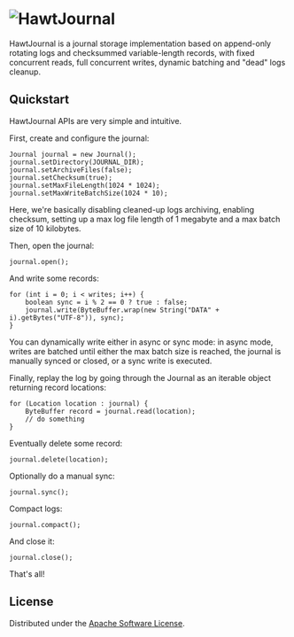 # ![HawtJournal](https://github.com/fusesource/hawtjournal/raw/master/src/site/resources/images/project-logo.png)

HawtJournal is a journal storage implementation based on append-only rotating logs and checksummed variable-length records, 
with fixed concurrent reads, full concurrent writes, dynamic batching and "dead" logs cleanup.

## Quickstart

HawtJournal APIs are very simple and intuitive.

First, create and configure the journal:

    Journal journal = new Journal();
    journal.setDirectory(JOURNAL_DIR);
    journal.setArchiveFiles(false);
    journal.setChecksum(true);
    journal.setMaxFileLength(1024 * 1024);
    journal.setMaxWriteBatchSize(1024 * 10);

Here, we're basically disabling cleaned-up logs archiving, enabling checksum, setting up a max log file length of 1 megabyte and a max batch size of 10 kilobytes.

Then, open the journal:

    journal.open();

And write some records:

    for (int i = 0; i < writes; i++) {
        boolean sync = i % 2 == 0 ? true : false;
        journal.write(ByteBuffer.wrap(new String("DATA" + i).getBytes("UTF-8")), sync);
    }

You can dynamically write either in async or sync mode: in async mode, writes are batched until either the max batch size is reached, 
the journal is manually synced or closed, or a sync write is executed.

Finally, replay the log by going through the Journal as an iterable object returning record locations:

    for (Location location : journal) {
        ByteBuffer record = journal.read(location);
        // do something
    }

Eventually delete some record:

    journal.delete(location);

Optionally do a manual sync:

    journal.sync();

Compact logs:

    journal.compact();

And close it:

    journal.close();

That's all!

## License

Distributed under the [Apache Software License](http://www.apache.org/licenses/LICENSE-2.0.html).
